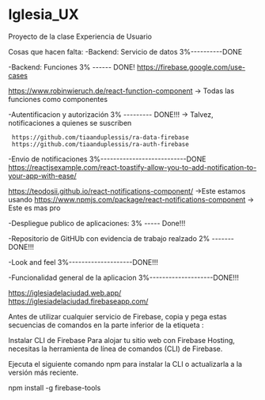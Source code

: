 # Iglesia_UX
Proyecto de la clase Experiencia de Usuario

Cosas que hacen falta:
-Backend: Servicio de datos 3%----------DONE

-Backend: Funciones 3% ------ DONE!
https://firebase.google.com/use-cases

https://www.robinwieruch.de/react-function-component -> Todas las funciones como componentes

-Autentificacion y autorización 3% --------- DONE!!!
     -> Talvez, notificaciones a quienes se suscriben

     https://github.com/tiaanduplessis/ra-data-firebase
     https://github.com/tiaanduplessis/ra-auth-firebase

-Envio de notificaciones 3%---------------------------DONE
https://reactjsexample.com/react-toastify-allow-you-to-add-notification-to-your-app-with-ease/

https://teodosii.github.io/react-notifications-component/ ->Este estamos usando
https://www.npmjs.com/package/react-notifications-component   -> Este es mas pro



-Despliegue publico de aplicaciones: 3% ----- Done!!!

-Repositorio de GitHUb con evidencia de trabajo realzado 2% ------- DONE!!!

-Look and feel 3%--------------------DONE!!!

-Funcionalidad general de la aplicacion 3%--------------------DONE!!!



https://iglesiadelaciudad.web.app/
https://iglesiadelaciudad.firebaseapp.com/

Antes de utilizar cualquier servicio de Firebase, copia y pega estas secuencias de comandos en la parte inferior de la etiqueta <body>:
<!-- The core Firebase JS SDK is always required and must be listed first -->
<script src="/__/firebase/6.6.0/firebase-app.js"></script>

<!-- TODO: Add SDKs for Firebase products that you want to use
     https://firebase.google.com/docs/web/setup#reserved-urls -->

<!-- Initialize Firebase -->
<script src="/__/firebase/init.js"></script>

Instalar CLI de Firebase
Para alojar tu sitio web con Firebase Hosting, necesitas la herramienta de línea de comandos (CLI) de Firebase.

Ejecuta el siguiente comando npm para instalar la CLI o actualizarla a la versión más reciente.


npm install -g firebase-tools

